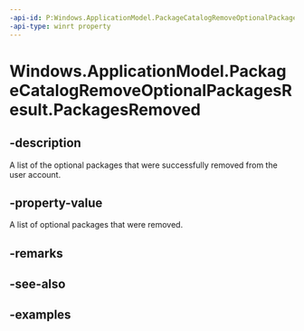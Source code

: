 ```yaml
---
-api-id: P:Windows.ApplicationModel.PackageCatalogRemoveOptionalPackagesResult.PackagesRemoved
-api-type: winrt property
---
```


<!-- Property syntax.
public IVectorView<Package> PackagesRemoved { get; }
-->

# Windows.ApplicationModel.PackageCatalogRemoveOptionalPackagesResult.PackagesRemoved

## -description
A list of the optional packages that were successfully removed from the user account.

## -property-value
A list of optional packages that were removed.

## -remarks

## -see-also

## -examples

